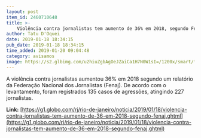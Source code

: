 ```yaml
---
layout: post
item_id: 2460710648
title: >-
    Violência contra jornalistas tem aumento de 36% em 2018, segundo Fenaj
author: Tatu D'Oquei
date: 2019-01-18 18:34:15
pub_date: 2019-01-18 18:34:15
time_added: 2019-01-20 09:04:48
category: avisamos
image: https://s2.glbimg.com/u2hiuZgbAgOeJZaiCa1H7N0W1sI=/1200x/smart/filters:cover():strip_icc()/s02.video.glbimg.com/x720/7310049.jpg
---
```


A violência contra jornalistas aumentou 36% em 2018 segundo um relatório da Federação Nacional dos Jornalistas (Fenaj). De acordo com o levantamento, foram registrados 135 casos de agressões, atingindo 227 jornalistas.

**Link:** [https://g1.globo.com/rj/rio-de-janeiro/noticia/2019/01/18/violencia-contra-jornalistas-tem-aumento-de-36-em-2018-segundo-fenaj.ghtml](https://g1.globo.com/rj/rio-de-janeiro/noticia/2019/01/18/violencia-contra-jornalistas-tem-aumento-de-36-em-2018-segundo-fenaj.ghtml)


